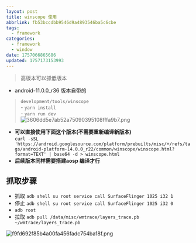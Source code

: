 ```yaml
---
layout: post
title: winscope 使用
abbrlink: fb53bccdbb9546d9a4893546ba5c6cbe
tags:
  - framework
categories:
  - framework
  - window
date: 1757066865686
updated: 1757173153993
---
```


> 高版本可以抓低版本

- android-11.0.0\_r36 版本自带的

> `development/tools/winscope`\
> \- `yarn install`\
> \- `yarn run dev`\
> ![3606dd5e7ab52a75090395108fffa9b7.png](/resources/3a203dbf190243f49196291deefd9f6b.png)

- **可以直接使用下面这个版本(不需要重新编译新版本)**\
  `curl -sSL 'https://android.googlesource.com/platform/prebuilts/misc/+/refs/tags/android-platform-14.0.0_r22/common/winscope/winscope.html?format=TEXT' | base64 -d > winscope.html`
- **后续版本同样需要搭建aosp 编译才行**

## 抓取步骤

- 抓取 `adb shell su root service call SurfaceFlinger 1025 i32 1`
- 停止 `adb shell su root service call SurfaceFlinger 1025 i32 0`
- `adb root`
- 拉取 `adb pull /data/misc/wmtrace/layers_trace.pb ~/wmtrace/layers_trace.pb`

![f9fd692f85b4a00fa456fadc754ba18f.png](/resources/606a57b3fab84b33991e6d809b303023.png)

